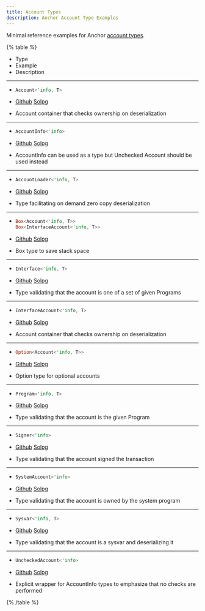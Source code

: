 ```yaml
---
title: Account Types
description: Anchor Account Type Examples
---
```


Minimal reference examples for Anchor [account types](https://docs.rs/anchor-lang/latest/anchor_lang/accounts/index.html).

{% table %}

- Type
- Example
- Description

---

- ```rust
  Account<'info, T>
  ```

- [Github](https://github.com/solana-developers/anchor-examples/tree/main/account-types/Account)
  [Solpg](https://beta.solpg.io/https://github.com/solana-developers/anchor-examples/tree/main/account-types/Account)
- Account container that checks ownership on deserialization

---

- ```rust
  AccountInfo<'info>
  ```

- [Github](https://github.com/solana-developers/anchor-examples/tree/main/account-types/AccountInfo)
  [Solpg](https://beta.solpg.io/https://github.com/solana-developers/anchor-examples/tree/main/account-types/AccountInfo)
- AccountInfo can be used as a type but Unchecked Account should be used instead

---

- ```rust
  AccountLoader<'info, T>
  ```

- [Github](https://github.com/solana-developers/anchor-examples/tree/main/account-types/AccountLoader)
  [Solpg](https://beta.solpg.io/https://github.com/solana-developers/anchor-examples/tree/main/account-types/AccountLoader)
- Type facilitating on demand zero copy deserialization

---

- ```rust
  Box<Account<'info, T>>
  Box<InterfaceAccount<'info, T>>
  ```

- [Github](https://github.com/solana-developers/anchor-examples/tree/main/account-types/Box)
  [Solpg](https://beta.solpg.io/https://github.com/solana-developers/anchor-examples/tree/main/account-types/Box)
- Box type to save stack space

---

- ```rust
  Interface<'info, T>
  ```

- [Github](https://github.com/solana-developers/anchor-examples/tree/main/account-types/Interface)
  [Solpg](https://beta.solpg.io/https://github.com/solana-developers/anchor-examples/tree/main/account-types/Interface)
- Type validating that the account is one of a set of given Programs

---

- ```rust
  InterfaceAccount<'info, T>
  ```

- [Github](https://github.com/solana-developers/anchor-examples/tree/main/account-types/InterfaceAccount)
  [Solpg](https://beta.solpg.io/https://github.com/solana-developers/anchor-examples/tree/main/account-types/InterfaceAccount)
- Account container that checks ownership on deserialization

---

- ```rust
  Option<Account<'info, T>>
  ```

- [Github](https://github.com/solana-developers/anchor-examples/tree/main/account-types/Option)
  [Solpg](https://beta.solpg.io/https://github.com/solana-developers/anchor-examples/tree/main/account-types/Option)
- Option type for optional accounts

---

- ```rust
  Program<'info, T>
  ```

- [Github](https://github.com/solana-developers/anchor-examples/tree/main/account-types/Program)
  [Solpg](https://beta.solpg.io/https://github.com/solana-developers/anchor-examples/tree/main/account-types/Program)
- Type validating that the account is the given Program

---

- ```rust
  Signer<'info>
  ```

- [Github](https://github.com/solana-developers/anchor-examples/tree/main/account-types/Signer)
  [Solpg](https://beta.solpg.io/https://github.com/solana-developers/anchor-examples/tree/main/account-types/Signer)
- Type validating that the account signed the transaction

---

- ```rust
  SystemAccount<'info>
  ```

- [Github](https://github.com/solana-developers/anchor-examples/tree/main/account-types/SystemAccount)
  [Solpg](https://beta.solpg.io/https://github.com/solana-developers/anchor-examples/tree/main/account-types/SystemAccount)
- Type validating that the account is owned by the system program

---

- ```rust
  Sysvar<'info, T>
  ```

- [Github](https://github.com/solana-developers/anchor-examples/tree/main/account-types/Sysvar)
  [Solpg](https://beta.solpg.io/https://github.com/solana-developers/anchor-examples/tree/main/account-types/Sysvar)
- Type validating that the account is a sysvar and deserializing it

---

- ```rust
  UncheckedAccount<'info>
  ```

- [Github](https://github.com/solana-developers/anchor-examples/tree/main/account-types/UncheckedAccount)
  [Solpg](https://beta.solpg.io/https://github.com/solana-developers/anchor-examples/tree/main/account-types/UncheckedAccount)
- Explicit wrapper for AccountInfo types to emphasize that no checks are performed

{% /table %}
